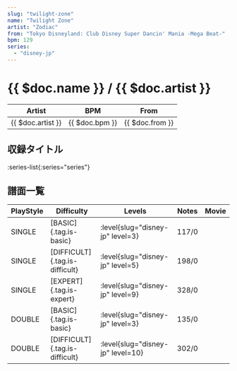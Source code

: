 ```yaml
---
slug: "twilight-zone"
name: "Twilight Zone"
artist: "Zodiac"
from: "Tokyo Disneyland: Club Disney Super Dancin' Mania -Mega Beat-"
bpm: 129
series:
  - "disney-jp"
---
```


# {{ $doc.name }} / {{ $doc.artist }}

|Artist|BPM|From|
|------|---|----|
|{{ $doc.artist }}|{{ $doc.bpm }}|{{ $doc.from }}|

## 収録タイトル

:series-list{:series="series"}

## 譜面一覧

|PlayStyle|Difficulty|Levels|Notes|Movie|
|---------|----------|------|-----|-----|
|SINGLE|[BASIC]{.tag.is-basic}|<div class="field is-grouped is-grouped-multiline"> :level{slug="disney-jp" level=3}</div>|117/0||
|SINGLE|[DIFFICULT]{.tag.is-difficult}|<div class="field is-grouped is-grouped-multiline"> :level{slug="disney-jp" level=5}</div>|198/0||
|SINGLE|[EXPERT]{.tag.is-expert}|<div class="field is-grouped is-grouped-multiline"> :level{slug="disney-jp" level=9}</div>|328/0||
|DOUBLE|[BASIC]{.tag.is-basic}|<div class="field is-grouped is-grouped-multiline"> :level{slug="disney-jp" level=3}</div>|135/0||
|DOUBLE|[DIFFICULT]{.tag.is-difficult}|<div class="field is-grouped is-grouped-multiline"> :level{slug="disney-jp" level=10}</div>|302/0||
